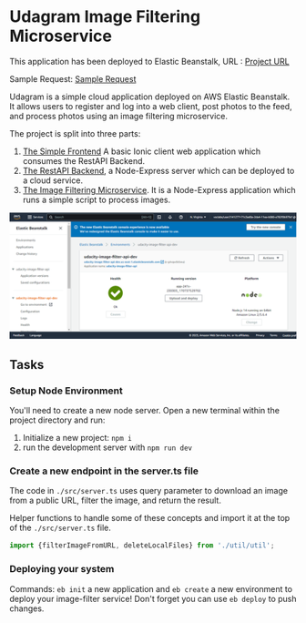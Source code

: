 # Udagram Image Filtering Microservice

This application has been deployed to Elastic Beanstalk, URL : 
[Project URL](http://udacity-image-filter-api-dev.us-east-1.elasticbeanstalk.com/)


Sample Request:
[Sample Request](http://udacity-image-filter-api-dev.us-east-1.elasticbeanstalk.com/filteredimage?image_url=https://dev-to-uploads.s3.amazonaws.com/uploads/articles/fbsvcwqnj5mgkzuwy24r.png)






Udagram is a simple cloud application deployed on AWS Elastic Beanstalk. It allows users to register and log into a web client, post photos to the feed, and process photos using an image filtering microservice.

The project is split into three parts:
1. [The Simple Frontend](https://github.com/udacity/cloud-developer/tree/master/course-02/exercises/udacity-c2-frontend)
A basic Ionic client web application which consumes the RestAPI Backend. 
2. [The RestAPI Backend](https://github.com/udacity/cloud-developer/tree/master/course-02/exercises/udacity-c2-restapi), a Node-Express server which can be deployed to a cloud service. 
3. [The Image Filtering Microservice](https://github.com/udacity/cloud-developer/tree/master/course-02/project/image-filter-starter-code). It is a Node-Express application which runs a simple script to process images. 

![Diagram of CI/CD Pipeline we will be building.](./deployment_screenshots/Udacity-Image-Filter-API-Beanstalk-Screenshot.PNG)

## Tasks

### Setup Node Environment

You'll need to create a new node server. Open a new terminal within the project directory and run:

1. Initialize a new project: `npm i`
2. run the development server with `npm run dev`

### Create a new endpoint in the server.ts file

The code  in `./src/server.ts`  uses query parameter to download an image from a public URL, filter the image, and return the result.

Helper functions to handle some of these concepts and  import it at the top of the `./src/server.ts`  file.

```typescript
import {filterImageFromURL, deleteLocalFiles} from './util/util';
```

### Deploying your system

Commands:  `eb init` a new application and `eb create` a new environment to deploy your image-filter service! Don't forget you can use `eb deploy` to push changes.

